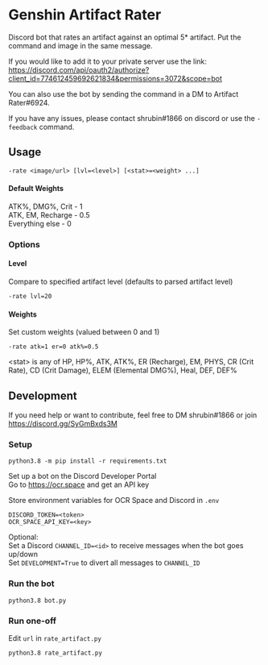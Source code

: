 # Genshin Artifact Rater

Discord bot that rates an artifact against an optimal 5* artifact. Put the command and image in the same message.

If you would like to add it to your private server use the link: \
https://discord.com/api/oauth2/authorize?client_id=774612459692621834&permissions=3072&scope=bot

You can also use the bot by sending the command in a DM to Artifact Rater#6924.

If you have any issues, please contact shrubin#1866 on discord or use the `-feedback` command.

## Usage

```
-rate <image/url> [lvl=<level>] [<stat>=<weight> ...]
```

#### Default Weights

ATK%, DMG%, Crit - 1 \
ATK, EM, Recharge - 0.5 \
Everything else - 0

### Options
#### Level
Compare to specified artifact level (defaults to parsed artifact level)
```
-rate lvl=20
```

#### Weights
Set custom weights (valued between 0 and 1)
```
-rate atk=1 er=0 atk%=0.5
```
\<stat> is any of HP, HP%, ATK, ATK%, ER (Recharge), EM, PHYS, CR (Crit Rate), CD (Crit Damage), ELEM (Elemental DMG%), Heal, DEF, DEF%

## Development
If you need help or want to contribute, feel free to DM shrubin#1866 or join https://discord.gg/SyGmBxds3M

### Setup
```
python3.8 -m pip install -r requirements.txt
```

Set up a bot on the Discord Developer Portal \
Go to https://ocr.space and get an API key

Store environment variables for OCR Space and Discord in `.env`
```
DISCORD_TOKEN=<token>
OCR_SPACE_API_KEY=<key>
```

Optional: \
Set a Discord `CHANNEL_ID=<id>` to receive messages when the bot goes up/down \
Set `DEVELOPMENT=True` to divert all messages to `CHANNEL_ID`

### Run the bot
```
python3.8 bot.py
```

### Run one-off
Edit `url` in `rate_artifact.py`
```
python3.8 rate_artifact.py
```
